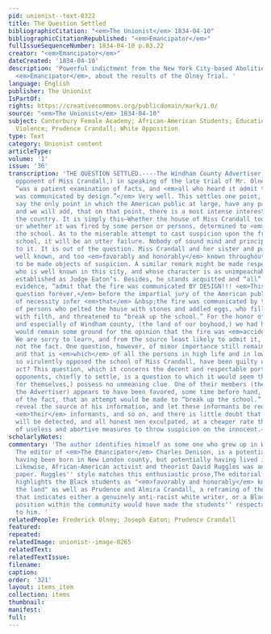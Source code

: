 ```yaml
---
pid: unionist--text-0322
title: The Question Settled
bibliographicCitation: "<em>The Unionist</em> 1834-04-10"
bibliographicCitationRepublished: "<em>Emancipator</em>"
fullIssueSequenceNumber: 1834-04-10 p.03.22
creator: "<em>Emancipator</em>"
dateCreated: '1834-04-10'
description: 'Powerful indictment from the New York City-based Abolitionist journal,
  <em>Emancipator</em>, about the results of the Olney Trial. '
language: English
publisher: The Unionist
IsPartOf: 
rights: https://creativecommons.org/publicdomain/mark/1.0/
source: "<em>The Unionist</em> 1834-04-10"
subject: Canterbury Female Academy; African-American Students; Education; Race; Vigilante
  Violence; Prudence Crandall; White Opposition
type: Text
category: Unionist content
articleType: 
volume: '1'
issue: '36'
transcription: 'THE QUESTION SETTLED.----The Windham County Advertiser, (the determined
  opponent of Miss Crandall,) in speaking of the late trial of Mr. Olney, says—It
  “was a patient examination of facts, and <em>all who heard it admit that the fire
  was communicated by design.”</em> Very well. This settles one point, and we may
  say the only point in which the American public at large, have any particular interest:
  and we will add, that on that point, there is a most intense interest felt throughout
  the country. It is simply this—Whether the house of Miss Crandall took fire by accident,
  or whether it was fired by some person or persons, determined to <em>“break up”</em>
  the school. As to the miserable attempt to cast suspicion upon the friends of the
  school, it will be an utter failure. Nobody of sound mind and principles will listen
  to it. It is out of the question. Miss Crandall and her sister and pupils are too
  well known, and too <em>favorably and honorably</em> known throughout the land,
  to be made objects of suspicion. A similar remark might be made respecting Mr. Olney,
  who is well known in this city, and whose character is as unimpeachable and well
  established as Judge Eaton’s. Besides, he stands acquitted and “all” who heard the
  evidence, “admit that the fire was communicated BY DESIGN!!! <em>This settles the
  question forever,</em> before the impartial jury of the American public, who will
  of necessity infer <em>that</em> &nbsp;the fire was communicated by the same class
  of persons who pelted the house with stones and addled eggs, who filled the well
  with filth, and threatened to “break up the school.” For the honor of human nature,
  and especially of Windham county, (the land of our boyhood,) we had hoped that there
  would remain some ground for the opinion that the fire was <em>accidental.</em>
  We are sorry to learn, and from the source least likely to admit it, that such is
  not the fact. One question, however, of minor importance still remains to be settled,
  and that is <em>which</em> of all the persons in high life and in low, that have
  so virulently opposed the school of Miss Crandall, have been guilty of this base
  act? This question, which it concerns the decent and respectable portion of those
  opponents, chiefly to settle, is a question to which it would seem that the (fortunately
  for themselves,) possess no unmeaning clue. One of their members (the editor of
  the Advertiser) appears to have been favored, some time before hand, with intimation
  of the fact, that an attempt would be made to “break up the school.” Let him frankly
  reveal the source of his information, and let these informants be required to name
  <em>their</em> informants, and so on, and there is little doubt that those villains
  will be detected, and all honest men exculpated, at a cheaper rate than the adoption
  of useless and abortive measures to throw suspicion on the innocent.— <em>Emancipator</em> '
scholarlyNotes: 
commentary: 'The author identifies himself as some one who grew up in Windham County.
  The editor of <em>The Emancipator</em> Charles Denison, is a potential candidate,
  having been born in New London county, but potentially having lived in Windham later.
  Likewise, African-American activist and theorist David Ruggles was an agent of the
  paper. Ruggles'' style matches this enthusiastic prose,The editorial prominently
  highlights the Black students as "<em>favorably and honorably</em> known throughout
  the land" as well as Prudence and Almira Crandall, a reframing of the usual publicity
  that indicates either a genuinely anti-racist white writer, or a Black writer whose
  position within the community would have made the students'' respectability obvious
  to him. '
relatedPeople: Frederick Olney; Joseph Eaton; Prudence Crandall
featured: 
repeated: 
relatedImage: unionist--image-0265
relatedText: 
relatedTextIssue: 
filename: 
caption: 
order: '321'
layout: items_item
collection: items
thumbnail: 
manifest: 
full: 
---
```

